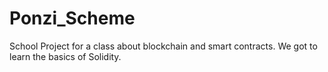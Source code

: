 # Ponzi_Scheme
School Project for a class about blockchain and smart contracts.
We got to learn the basics of Solidity.
